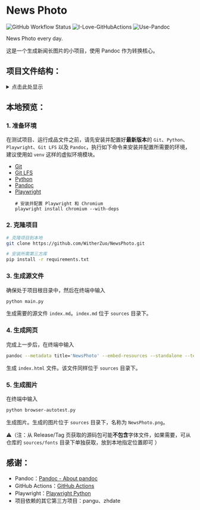 # News Photo

![GitHub Workflow Status](https://img.shields.io/github/actions/workflow/status/WitherZuo/NewsPhoto/main.yml?style=for-the-badge&logo=github-actions&logoColor=white)  ![I-Love-GitHubActions](https://img.shields.io/badge/I%20%E2%9D%A4%20YOU-GITHUB%20ACTIONS-blue?style=for-the-badge&logo=github&logoColor=white)  ![Use-Pandoc](https://img.shields.io/badge/USE-Pandoc-red?style=for-the-badge&logo=markdown&logoColor=white)

News Photo every day.

这是一个生成新闻长图片的小项目，使用 Pandoc 作为转换核心。

## 项目文件结构：
<details>
<summary>点击此处显示</summary>

```
./NewsPhoto
│   .gitattributes（用于控制 Git LFS 大文件存储特性的设置）
│   .gitignore（配置应被 Git 忽略追踪的文件）
│   bing.py（获取必应每日图片的数据，包括描述和图片自身）
│   browser-autotest.py（浏览器自动化，从生成的页面截图）
│   LICENSE（项目许可）
│   main.py（项目主入口，生成所需的源文件：index.md）
│   news.txt（初始的新闻源稿，必需）
│   NewsPhoto.code-workspace（VS Code 工作区配置）
│   README.md（项目自述）
│   requirements.txt（项目的依赖项配置文件）
│   today.py（获取和当前日期时间有关的信息，包括农历日期）
│
├───.github（GitHub 相关）
│   └───workflows（GitHub Actions 工作流）
│           main.yml（工作流任务配置）
│
├───.vscode（VS Code 项目配置）
│       tasks.json（项目中的可执行任务）
│
├───push（可重用的任务）
│       preview.ps1（用于一键生成 NewsPhoto 并预览）
│       publish.ps1（用于一键上传 NewsPhoto 成品并生成 Release）
│
├───sources（项目源文件）
│   │   index.html（NewsPhoto 页面，默认不存在）
│   │   index.md（Markdown 版 NewsPhoto 文档，用于生成 index.html，默认不存在）
│   │   NewsPhoto.png（生成的 NewsPhoto 图片，默认不存在）
│   │
│   ├───fonts（字体）
│   │       .gitkeep（缺省文件）
│   │       MiSans-Regular.woff2（Mi Sans 字体，Regular 字重）
│   │       MiSans-Semibold.woff2（Mi Sans 字体，Semibold 字重）
│   │
│   ├───images（图片）
│   │       photo.jpg（当日的必应图片，默认不存在）
│   │       qrcode-springfestival.png（二维码，春节风格）
│   │       qrcode.png（二维码，正常风格）
│   │
│   └───styles（样式表）
│           footer.css（底部栏样式）
│           global.css（全局样式）
│           header.css（顶部栏样式）
│           index.css（样式主入口）
│           section.css（主要内容样式）
│           springfestival.css（春节特殊样式）
│
└───template（模板）
        newsphoto.html5（Pandoc 生成 HTML 文件时所需模板）
```

</details>

## 本地预览：

### 1. 准备环境

在测试项目、运行成品文件之前，请先安装并配置好**最新版本**的 `Git`、`Python`、`Playwright`、`Git LFS` 以及 `Pandoc`，执行如下命令来安装并配置所需要的环境，建议使用如 `venv` 这样的虚拟环境模块。

- [Git](https://git-scm.com/downloads)
- [Git LFS](https://github.com/git-lfs/git-lfs#installing)
- [Python](https://www.python.org/downloads/)
- [Pandoc](https://pandoc.org/installing.html)
- [Playwright](https://playwright.dev/python/docs/intro#installing-playwright)
    ```
    # 安装并配置 Playwright 和 Chromium
    playwright install chromium --with-deps
    ```

### 2. 克隆项目
```bash
# 克隆项目到本地
git clone https://github.com/WitherZuo/NewsPhoto.git

# 安装所需第三方库
pip install -r requirements.txt
```

### 3. 生成源文件

确保处于项目根目录中，然后在终端中输入

```bash
python main.py
```

生成需要的源文件 `index.md`。`index.md` 位于 `sources` 目录下。

### 4. 生成网页

完成上一步后，在终端中输入

```bash
pandoc --metadata title='NewsPhoto' --embed-resources --standalone --template='template/newsphoto.html5' --css sources/styles/index.css sources/index.md --output sources/index.html
```

生成 `index.html` 文件。该文件同样位于 `sources` 目录下。

### 5. 生成图片

在终端中输入

```bash
python browser-autotest.py
```

生成图片。生成的图片位于 `sources` 目录下，名称为 `NewsPhoto.png`。

⚠️（注：从 Release/Tag 页获取的源码包可能**不包含**字体文件，如果需要，可从仓库的 `sources/fonts` 目录下单独获取，放到本地指定位置即可 ）

## 感谢：

- Pandoc：[Pandoc - About pandoc](https://pandoc.org/index.html)
- GitHub Actions：[GitHub Actions](https://github.com/features/actions)
- Playwright：[Playwright Python](https://playwright.dev/python/)
- 项目依赖的其它第三方项目：pangu、zhdate